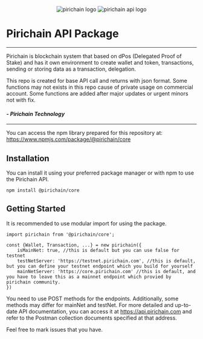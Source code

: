 <p align="center" width="100%">
<img src="https://static.pirichain.com/logo/png/transparent/128/logo.png" alt="pirichain logo">
<img src="https://www.gitbook.com/cdn-cgi/image/width=64,dpr=2,height=64,fit=contain,format=auto/https%3A%2F%2F3268399553-files.gitbook.io%2F~%2Ffiles%2Fv0%2Fb%2Fgitbook-x-prod.appspot.com%2Fo%2Fspaces%252FHQI4CotKdPSfFVAkQ7xr%252Ficon%252Fn5c0lu7a9FQq9CHWNlpD%252Fpiri-api-512.png%3Falt%3Dmedia%26token%3Df7a1b6a5-bb6d-483f-8f39-77896de4881e" alt="pirichain api logo">
</p>

# Pirichain API Package

---
Pirichain is blockchain system that based on dPos (Delegated Proof of Stake) and has it own environment to create wallet and token, transactions, sending or storing data as a transaction, delegation.

This repo is created for base API call and returns with json format. Some functions may not exists in this repo cause of private usage on commercial account. Some functions are added after major updates or urgent minors not with fix. 

#### - _**Pirichain Technology**_

---

You can access the npm library prepared for this repository at:
https://www.npmjs.com/package/@pirichain/core

## Installation

You can install it using your preferred package manager or with npm to use the Pirichain API.
```
npm install @pirichain/core
```

## Getting Started
It is recommended to use modular import for using the package.

```
import pirichain from '@pirichain/core';

const {Wallet, Transaction, ...} = new pirichain({
    isMainNet: true, //this is default but you can use false for testnet
    testNetServer: 'https://testnet.pirichain.com', //this is default, but you can define your testnet endpoint which you build for yourself
    mainNetServer: 'https://core.pirichain.com' //this is default, and you have to leave this as a mainnet endpoint which provied by pirichain community.
})
```

You need to use POST methods for the endpoints. Additionally, some methods may differ for mainNet and testNet. For more detailed and up-to-date API documentation, you can access it at https://api.pirichain.com and refer to the Postman collection documents specified at that address.

Feel free to mark issues that you have.
